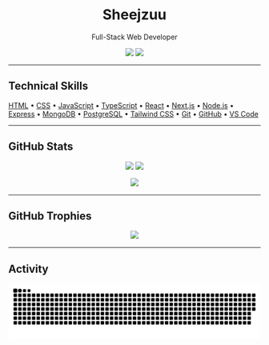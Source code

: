 <h1 align="center">Sheejzuu</h1>
<p align="center">Full-Stack Web Developer</p>

<p align="center">
  <img src="https://komarev.com/ghpvc/?username=Sheejzuu&label=Profile+Views&color=000000&style=flat" />
  <img src="https://img.shields.io/github/followers/Sheejzuu?label=Followers&style=social" />
</p>

---

## Technical Skills
<p align="left">
  <a href="https://developer.mozilla.org/docs/Web/HTML">HTML</a> •
  <a href="https://developer.mozilla.org/docs/Web/CSS">CSS</a> •
  <a href="https://developer.mozilla.org/docs/Web/JavaScript">JavaScript</a> •
  <a href="https://www.typescriptlang.org">TypeScript</a> •
  <a href="https://react.dev">React</a> •
  <a href="https://nextjs.org">Next.js</a> •
  <a href="https://nodejs.org">Node.js</a> •
  <a href="https://expressjs.com">Express</a> •
  <a href="https://www.mongodb.com">MongoDB</a> •
  <a href="https://www.postgresql.org">PostgreSQL</a> •
  <a href="https://tailwindcss.com">Tailwind CSS</a> •
  <a href="https://git-scm.com">Git</a> •
  <a href="https://github.com">GitHub</a> •
  <a href="https://code.visualstudio.com">VS Code</a>
</p>

---

## GitHub Stats
<p align="center">
  <img src="https://github-readme-stats.vercel.app/api?username=Sheejzuu&show_icons=true&count_private=true&hide_title=true&hide_border=true&bg_color=000000&text_color=FFFFFF&icon_color=FFFFFF" height="150" />
  <img src="https://github-readme-stats.vercel.app/api/top-langs/?username=Sheejzuu&layout=compact&hide_border=true&bg_color=000000&title_color=FFFFFF&text_color=FFFFFF" height="150" />
</p>
<p align="center">
  <img src="https://github-readme-streak-stats.herokuapp.com?user=Sheejzuu&hide_border=true&background=000000&ring=FFFFFF&fire=FFFFFF&currStreakLabel=FFFFFF&sideNums=FFFFFF&currStreakNum=FFFFFF&dates=AAAAAA&sideLabels=CCCCCC" height="150" />
</p>

---

## GitHub Trophies
<p align="center">
  <img src="https://github-profile-trophy.vercel.app/?username=Sheejzuu&theme=onestar&no-frame=true&no-bg=true&column=6&title=Stars,Followers,Commits,PullRequest,Issues,Repositories" />
</p>

---

## Activity
<p align="center">
  <img src="output/github-contribution-grid-snake-dark.svg" alt="snake animation" />
</p>
